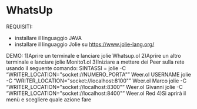 # WhatsUp

REQUISITI:
- installare il linguaggio JAVA
- installare il linguaggio Jolie su https://www.jolie-lang.org/

DEMO:
1)Aprire un terminale e lanciare jolie Whatsup.ol
2)Aprire un altro terminale e lanciare jolie Monito1.ol
3)Iniziare a mettere dei Peer sulla rete usando il seguente comando:
  SINTASSI = jolie -C “WRITER_LOCATION="socket://NUMERO_PORTA"” Weer.ol USERNAME
  jolie -C “WRITER_LOCATION="socket://localhost:8100"” Weer.ol Marco
  jolie -C “WRITER_LOCATION="socket://localhost:8300"” Weer.ol Givanni
  jolie -C “WRITER_LOCATION="socket://localhost:8400"” Weer.ol Red
4)Si aprirà il menù e scegliere quale azione fare

